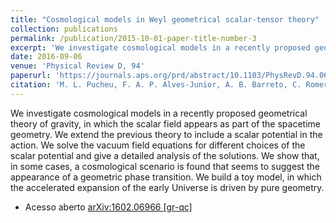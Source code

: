 ```yaml
---
title: "Cosmological models in Weyl geometrical scalar-tensor theory"
collection: publications
permalink: /publication/2015-10-01-paper-title-number-3
excerpt: 'We investigate cosmological models in a recently proposed geometrical theory of gravity, in which the scalar field appears as part of the spacetime geometry. We extend the previous theory to include a scalar potential in the action. We solve the vacuum field equations for different choices of the scalar potential and give a detailed analysis of the solutions. We show that, in some cases, a cosmological scenario is found that seems to suggest the appearance of a geometric phase transition. We build a toy model, in which the accelerated expansion of the early Universe is driven by pure geometry.'
date: 2016-09-06
venue: 'Physical Review D, 94'
paperurl: 'https://journals.aps.org/prd/abstract/10.1103/PhysRevD.94.064010'
citation: 'M. L. Pucheu, F. A. P. Alves-Junior, A. B. Barreto, C. Romero'
---
```

We investigate cosmological models in a recently proposed geometrical theory of gravity, in which the scalar field appears as part of the spacetime geometry. We extend the previous theory to include a scalar potential in the action. We solve the vacuum field equations for different choices of the scalar potential and give a detailed analysis of the solutions. We show that, in some cases, a cosmological scenario is found that seems to suggest the appearance of a geometric phase transition. We build a toy model, in which the accelerated expansion of the early Universe is driven by pure geometry.

* Acesso aberto [arXiv:1602.06966 [gr-qc]](https://arxiv.org/abs/1602.06966)

